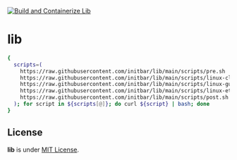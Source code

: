 [![Build and Containerize Lib](https://github.com/initbar/lib/actions/workflows/docker-build-deploy.yml/badge.svg?branch=main)](https://github.com/initbar/lib/actions/workflows/docker-build-deploy.yml)

# lib

```bash
{
  scripts=(
    https://raw.githubusercontent.com/initbar/lib/main/scripts/pre.sh
    https://raw.githubusercontent.com/initbar/lib/main/scripts/linux-cli.sh
    https://raw.githubusercontent.com/initbar/lib/main/scripts/linux-gui.sh
    https://raw.githubusercontent.com/initbar/lib/main/scripts/linux-etc.sh
    https://raw.githubusercontent.com/initbar/lib/main/scripts/post.sh
  ); for script in ${scripts[@]}; do curl ${script} | bash; done
}
```

## License

**lib** is under [MIT License](./LICENSE).
